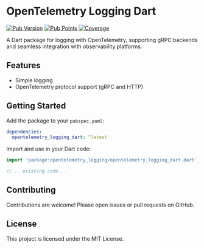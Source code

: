 # OpenTelemetry Logging Dart

[![Pub Version](https://img.shields.io/pub/v/opentelemetry_logging_dart.svg)](https://pub.dev/packages/opentelemetry_logging_dart)
[![Pub Points](https://badges.bar/opentelemetry_logging_dart/pub%20points)](https://pub.dev/packages/opentelemetry_logging_dart/score)
[![Coverage](https://codecov.io/gh/your-org/opentelemetry_logging_dart/branch/main/graph/badge.svg)](https://codecov.io/gh/your-org/opentelemetry_logging_dart)

A Dart package for logging with OpenTelemetry, supporting gRPC backends and seamless integration with observability platforms.

## Features

- Simple logging
- OpenTelemetry protocol support (gRPC and HTTP)

## Getting Started

Add the package to your `pubspec.yaml`:

```yaml
dependencies:
  opentelemetry_logging_dart: ^latest
```

Import and use in your Dart code:

```dart
import 'package:opentelemetry_logging/opentelemetry_logging_dart.dart';

// ...existing code...
```

## Contributing

Contributions are welcome! Please open issues or pull requests on GitHub.

## License

This project is licensed under the MIT License.
